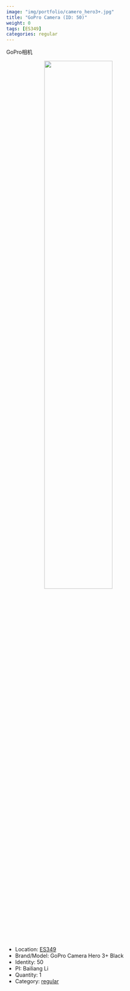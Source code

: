 ```yaml
---
image: "img/portfolio/camero_hero3+.jpg"
title: "GoPro Camera (ID: 50)"
weight: 0
tags: [ES349]
categories: regular
---
```


GoPro相机

<!--more-->

<img src="../../img/portfolio/camero_hero3+.jpg" width="60%" style="display: block; margin: auto;">

- Location: [ES349](../../tags/es349)
- Brand/Model: GoPro Camera Hero 3+ Black
- Identity: 50
- PI: Bailiang Li
- Quantity: 1
- Category: [regular](../../categories/regular)






